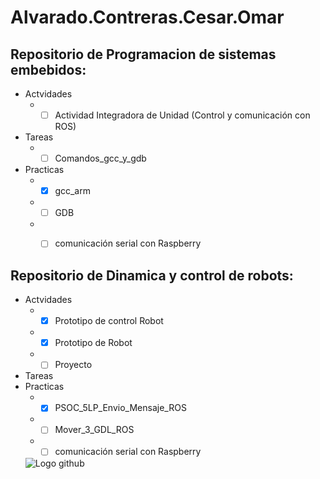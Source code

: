 # Alvarado.Contreras.Cesar.Omar

## Repositorio de Programacion de sistemas embebidos:
* Actvidades
  * -[ ] Actividad Integradora de Unidad (Control y comunicación con ROS)
* Tareas
  * -[ ] Comandos_gcc_y_gdb
* Practicas
  * -[x] gcc_arm
  * -[ ] GDB
  * -[ ] comunicación serial con Raspberry
  
  
## Repositorio de Dinamica y control de robots:
* Actvidades
  * -[x] Prototipo de control Robot
  * -[x] Prototipo de Robot
  * -[ ] Proyecto
* Tareas
* Practicas
  * -[x] PSOC_5LP_Envio_Mensaje_ROS
  * -[ ] Mover_3_GDL_ROS
  * -[ ] comunicación serial con Raspberry
  
  ![Logo github](https://seeklogo.net/wp-content/uploads/2015/09/github-mark-logo-400x400.png)
